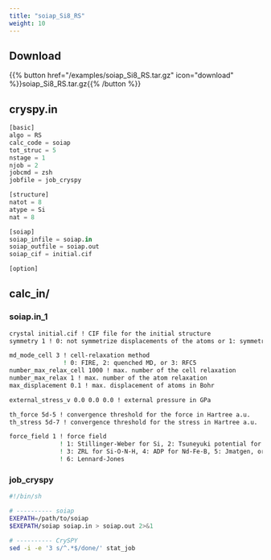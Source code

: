 ```yaml
---
title: "soiap_Si8_RS"
weight: 10
---
```


## Download
{{% button href="/examples/soiap_Si8_RS.tar.gz" icon="download" %}}soiap_Si8_RS.tar.gz{{% /button %}}

## cryspy.in
``` python
[basic]
algo = RS
calc_code = soiap
tot_struc = 5
nstage = 1
njob = 2
jobcmd = zsh
jobfile = job_cryspy

[structure]
natot = 8
atype = Si
nat = 8

[soiap]
soiap_infile = soiap.in
soiap_outfile = soiap.out
soiap_cif = initial.cif

[option]
```

## calc_in/

### soiap.in_1
``` bash
crystal initial.cif ! CIF file for the initial structure
symmetry 1 ! 0: not symmetrize displacements of the atoms or 1: symmetrize

md_mode_cell 3 ! cell-relaxation method
               ! 0: FIRE, 2: quenched MD, or 3: RFC5
number_max_relax_cell 1000 ! max. number of the cell relaxation
number_max_relax 1 ! max. number of the atom relaxation
max_displacement 0.1 ! max. displacement of atoms in Bohr

external_stress_v 0.0 0.0 0.0 ! external pressure in GPa

th_force 5d-5 ! convergence threshold for the force in Hartree a.u.
th_stress 5d-7 ! convergence threshold for the stress in Hartree a.u.

force_field 1 ! force field
              ! 1: Stillinger-Weber for Si, 2: Tsuneyuki potential for SiO2,
              ! 3: ZRL for Si-O-N-H, 4: ADP for Nd-Fe-B, 5: Jmatgen, or
              ! 6: Lennard-Jones
```

### job_cryspy
``` bash
#!/bin/sh

# ---------- soiap
EXEPATH=/path/to/soiap
$EXEPATH/soiap soiap.in > soiap.out 2>&1

# ---------- CrySPY
sed -i -e '3 s/^.*$/done/' stat_job
```